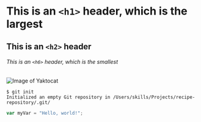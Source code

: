 # This is an `<h1>` header, which is the largest
## This is an `<h2>` header
###### This is an `<h6>` header, which is the smallest
![Image of Yaktocat](https://octodex.github.com/images/yaktocat.png)
```
$ git init
Initialized an empty Git repository in /Users/skills/Projects/recipe-repository/.git/
```
```javascript
var myVar = "Hello, world!";
```
